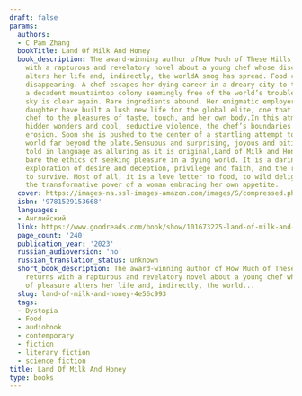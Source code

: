 ```yaml
---
draft: false
params:
  authors:
  - C Pam Zhang
  bookTitle: Land Of Milk And Honey
  book_description: The award-winning author ofHow Much of These Hills Is Goldreturns
    with a rapturous and revelatory novel about a young chef whose discovery of pleasure
    alters her life and, indirectly, the worldA smog has spread. Food crops are rapidly
    disappearing. A chef escapes her dying career in a dreary city to take a job at
    a decadent mountaintop colony seemingly free of the world’s troubles.There, the
    sky is clear again. Rare ingredients abound. Her enigmatic employer and his visionary
    daughter have built a lush new life for the global elite, one that reawakens the
    chef to the pleasures of taste, touch, and her own body.In this atmosphere of
    hidden wonders and cool, seductive violence, the chef’s boundaries undergo a thrilling
    erosion. Soon she is pushed to the center of a startling attempt to reshape the
    world far beyond the plate.Sensuous and surprising, joyous and bitingly sharp,
    told in language as alluring as it is original,Land of Milk and Honeylays provocatively
    bare the ethics of seeking pleasure in a dying world. It is a daringly imaginative
    exploration of desire and deception, privilege and faith, and the roles we play
    to survive. Most of all, it is a love letter to food, to wild delight, and to
    the transformative power of a woman embracing her own appetite.
  cover: https://images-na.ssl-images-amazon.com/images/S/compressed.photo.goodreads.com/books/1683827919i/101673225.jpg
  isbn: '9781529153668'
  languages:
  - Английский
  link: https://www.goodreads.com/book/show/101673225-land-of-milk-and-honey
  page_count: '240'
  publication_year: '2023'
  russian_audioversion: 'no'
  russian_translation_status: unknown
  short_book_description: The award-winning author of How Much of These Hills Is Gold
    returns with a rapturous and revelatory novel about a young chef whose discovery
    of pleasure alters her life and, indirectly, the world...
  slug: land-of-milk-and-honey-4e56c993
  tags:
  - Dystopia
  - Food
  - audiobook
  - contemporary
  - fiction
  - literary fiction
  - science fiction
title: Land Of Milk And Honey
type: books
---
```

